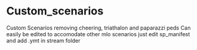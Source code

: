 # Custom_scenarios
Custom Scenarios removing cheering, triathalon and paparazzi peds
Can easily be edited to accomodate other mlo scenarios just edit sp_manifest and add .ymt in stream folder
